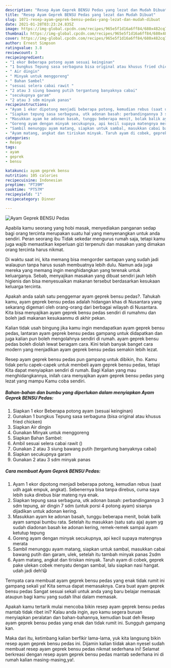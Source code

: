 ```yaml
---
description: "Resep Ayam Geprek BENSU Pedas yang lezat dan Mudah Dibuat"
title: "Resep Ayam Geprek BENSU Pedas yang lezat dan Mudah Dibuat"
slug: 1071-resep-ayam-geprek-bensu-pedas-yang-lezat-dan-mudah-dibuat
date: 2021-01-28T03:23:24.835Z
image: https://img-global.cpcdn.com/recipes/965e5f1d16a6ff84/680x482cq70/ayam-geprek-bensu-pedas-foto-resep-utama.jpg
thumbnail: https://img-global.cpcdn.com/recipes/965e5f1d16a6ff84/680x482cq70/ayam-geprek-bensu-pedas-foto-resep-utama.jpg
cover: https://img-global.cpcdn.com/recipes/965e5f1d16a6ff84/680x482cq70/ayam-geprek-bensu-pedas-foto-resep-utama.jpg
author: Ernest Simpson
ratingvalue: 3.8
reviewcount: 3
recipeingredient:
- "1 ekor Beberapa potong ayam sesuai keinginan"
- "1 bungkus Tepung sasa serbaguna bisa original atau khusus fried chicken"
- " Air dingin"
- " Minyak untuk menggoreng"
- " Bahan Sambel"
- "sesuai selera cabai rawit "
- "2 atau 3 siung bawang putih tergantung banyaknya cabai"
- "secukupnya garam"
- "2 atau 3 sdm minyak panas"
recipeinstructions:
- "Ayam 1 ekor dipotong menjadi beberapa potong, kemudian rebus (saat udh agak empuk, angkat). Sebenernya bisa tanpa direbus, cuma saya lebih suka direbus biar mateng nya enak."
- "Siapkan tepung sasa serbaguna, utk adonan basah: perbandingannya 3 sdm tepung, air dingin 7 sdm (untuk porsi 4 potong ayam) sisanya dijadikan untuk adonan kering."
- "Masukkan ayam ke adonan basah, tunggu beberapa menit, bolak balik ayam sampai bumbu rata. Setelah itu masukkan (satu satu aja) ayam yg sudah diadonan basah ke adonan kering, remek-remek sampai ayam ketutup tepung"
- "Goreng ayam dengan minyak secukupnya, api kecil supaya matengnya merata"
- "Sambil menunggu ayam matang, siapkan untuk sambal, masukkan cabai bawang putih dan garam, ulek, setelah itu tambah minyak panas 2sdm"
- "Ayam matang, angkat dan tiriskan minyak. Taruh ayam di cobek, geprek pake ulekan cobek menyatu dengan sambal, lalu siapkan nasi hangat. udah jadi deh!😃"
categories:
- Resep
tags:
- ayam
- geprek
- bensu

katakunci: ayam geprek bensu 
nutrition: 105 calories
recipecuisine: Indonesian
preptime: "PT39M"
cooktime: "PT57M"
recipeyield: "1"
recipecategory: Dinner

---
```



![Ayam Geprek BENSU Pedas](https://img-global.cpcdn.com/recipes/965e5f1d16a6ff84/680x482cq70/ayam-geprek-bensu-pedas-foto-resep-utama.jpg)

Apabila kamu seorang yang hobi masak, menyediakan panganan sedap bagi orang tercinta merupakan suatu hal yang menyenangkan untuk anda sendiri. Peran seorang ibu Tidak sekedar mengurus rumah saja, tetapi kamu juga wajib memastikan keperluan gizi terpenuhi dan masakan yang dimakan orang tercinta harus nikmat.

Di waktu  saat ini, kita memang bisa mengorder santapan yang sudah jadi walaupun tanpa harus susah membuatnya lebih dulu. Namun ada juga mereka yang memang ingin menghidangkan yang terenak untuk keluarganya. Sebab, menyajikan masakan yang dibuat sendiri jauh lebih higienis dan bisa menyesuaikan makanan tersebut berdasarkan kesukaan keluarga tercinta. 



Apakah anda salah satu penggemar ayam geprek bensu pedas?. Tahukah kamu, ayam geprek bensu pedas adalah hidangan khas di Nusantara yang sekarang digemari oleh orang-orang dari berbagai wilayah di Nusantara. Kita bisa menyajikan ayam geprek bensu pedas sendiri di rumahmu dan boleh jadi makanan kesukaanmu di akhir pekan.

Kalian tidak usah bingung jika kamu ingin mendapatkan ayam geprek bensu pedas, lantaran ayam geprek bensu pedas gampang untuk didapatkan dan juga kalian pun boleh mengolahnya sendiri di rumah. ayam geprek bensu pedas boleh diolah lewat beragam cara. Kini telah banyak banget cara modern yang menjadikan ayam geprek bensu pedas semakin lebih lezat.

Resep ayam geprek bensu pedas pun gampang untuk dibikin, lho. Kamu tidak perlu capek-capek untuk membeli ayam geprek bensu pedas, tetapi Kita dapat menyiapkan sendiri di rumah. Bagi Kalian yang mau menghidangkannya, inilah cara menyajikan ayam geprek bensu pedas yang lezat yang mampu Kamu coba sendiri.

<!--inarticleads1-->

##### Bahan-bahan dan bumbu yang diperlukan dalam menyiapkan Ayam Geprek BENSU Pedas:

1. Siapkan 1 ekor Beberapa potong ayam (sesuai keinginan)
1. Gunakan 1 bungkus Tepung sasa serbaguna (bisa original atau khusus fried chicken)
1. Siapkan  Air dingin
1. Gunakan  Minyak untuk menggoreng
1. Siapkan  Bahan Sambel:
1. Ambil sesuai selera cabai rawit ()
1. Gunakan 2 atau 3 siung bawang putih (tergantung banyaknya cabai)
1. Siapkan secukupnya garam
1. Gunakan 2 atau 3 sdm minyak panas




<!--inarticleads2-->

##### Cara membuat Ayam Geprek BENSU Pedas:

1. Ayam 1 ekor dipotong menjadi beberapa potong, kemudian rebus (saat udh agak empuk, angkat). Sebenernya bisa tanpa direbus, cuma saya lebih suka direbus biar mateng nya enak.
1. Siapkan tepung sasa serbaguna, utk adonan basah: perbandingannya 3 sdm tepung, air dingin 7 sdm (untuk porsi 4 potong ayam) sisanya dijadikan untuk adonan kering.
1. Masukkan ayam ke adonan basah, tunggu beberapa menit, bolak balik ayam sampai bumbu rata. Setelah itu masukkan (satu satu aja) ayam yg sudah diadonan basah ke adonan kering, remek-remek sampai ayam ketutup tepung
1. Goreng ayam dengan minyak secukupnya, api kecil supaya matengnya merata
1. Sambil menunggu ayam matang, siapkan untuk sambal, masukkan cabai bawang putih dan garam, ulek, setelah itu tambah minyak panas 2sdm
1. Ayam matang, angkat dan tiriskan minyak. Taruh ayam di cobek, geprek pake ulekan cobek menyatu dengan sambal, lalu siapkan nasi hangat. udah jadi deh!😃




Ternyata cara membuat ayam geprek bensu pedas yang enak tidak rumit ini gampang sekali ya! Kita semua dapat memasaknya. Cara buat ayam geprek bensu pedas Sangat sesuai sekali untuk anda yang baru belajar memasak ataupun bagi kamu yang sudah lihai dalam memasak.

Apakah kamu tertarik mulai mencoba bikin resep ayam geprek bensu pedas mantab tidak ribet ini? Kalau anda ingin, ayo kamu segera buruan menyiapkan peralatan dan bahan-bahannya, kemudian buat deh Resep ayam geprek bensu pedas yang enak dan tidak rumit ini. Sungguh gampang kan. 

Maka dari itu, ketimbang kalian berfikir lama-lama, yuk kita langsung bikin resep ayam geprek bensu pedas ini. Dijamin kalian tiidak akan nyesel sudah membuat resep ayam geprek bensu pedas nikmat sederhana ini! Selamat berkreasi dengan resep ayam geprek bensu pedas mantab sederhana ini di rumah kalian masing-masing,ya!.

